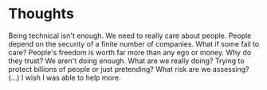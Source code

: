 # Thoughts

Being technical isn't enough. We need to really care about people.
People depend on the security of a finite number of companies. What if some fail to care?
People's freedom is worth far more than any ego or money.
Why do they trust? We aren't doing enough.
What are we really doing? Trying to protect billions of people or just pretending?
What risk are we assessing? (...)
I wish I was able to help more.
